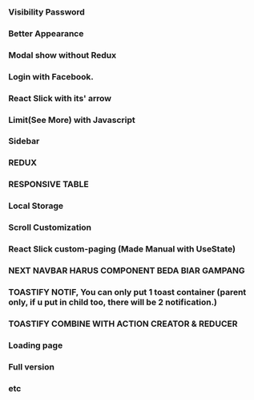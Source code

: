 ### Visibility Password

### Better Appearance

### Modal show without Redux

### Login with Facebook.

### React Slick with its' arrow

### Limit(See More) with Javascript

### Sidebar

### REDUX

### RESPONSIVE TABLE

### Local Storage

### Scroll Customization

### React Slick custom-paging (Made Manual with UseState)

### NEXT NAVBAR HARUS COMPONENT BEDA BIAR GAMPANG

### TOASTIFY NOTIF, You can only put 1 toast container (parent only, if u put in child too, there will be 2 notification.)

### TOASTIFY COMBINE WITH ACTION CREATOR & REDUCER

### Loading page

### Full version

### etc
